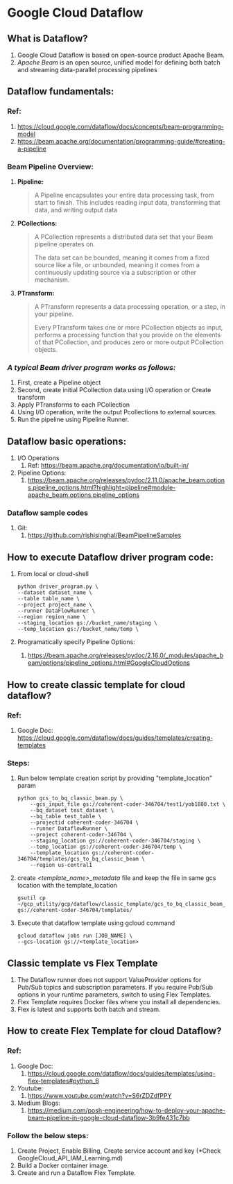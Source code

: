 # Google Cloud Dataflow 

## What is Dataflow?
1. Google Cloud Dataflow is based on open-source product Apache Beam.
2. *Apache Beam* is an open source, unified model for defining both batch and streaming data-parallel processing pipelines


## Dataflow fundamentals:
### Ref: 
1. https://cloud.google.com/dataflow/docs/concepts/beam-programming-model
2. https://beam.apache.org/documentation/programming-guide/#creating-a-pipeline

### Beam Pipeline Overview:
1. **Pipeline:**
    > A Pipeline encapsulates your entire data processing task, from start to finish. This includes reading input data, transforming that data, and writing output data
2. **PCollections:**
    > A PCollection represents a distributed data set that your Beam pipeline operates on.
    >
    > The data set can be bounded, meaning it comes from a fixed source like a file, or unbounded, meaning it comes from a continuously updating source via a subscription or other mechanism.
3. **PTransform:**
    > A PTransform represents a data processing operation, or a step, in your pipeline.
    >
    > Every PTransform takes one or more PCollection objects as input, performs a processing function that you provide on the elements of that PCollection, and produces zero or more output PCollection objects.

### *A typical Beam driver program works as follows:*
1. First, create a Pipeline object 
2. Second, create initial PCollection data using I/O operation or Create transform
3. Apply PTransforms to each PCollection
4. Using I/O operation, write the output Pcollections to external sources.
5. Run the pipeline using Pipeline Runner.


## Dataflow basic operations:
1. I/O Operations
    1. Ref: https://beam.apache.org/documentation/io/built-in/
2. Pipeline Options:
    1. https://beam.apache.org/releases/pydoc/2.11.0/apache_beam.options.pipeline_options.html?highlight=pipeline#module-apache_beam.options.pipeline_options
    


### Dataflow sample codes
1. Git:
    1. https://github.com/rishisinghal/BeamPipelineSamples


## How to execute Dataflow driver program code:
1. From local or cloud-shell
    ```shell
    python driver_program.py \
    --dataset dataset_name \
    --table table_name \
    --project project_name \
    --runner DataFlowRunner \
    --region region_name \
    --staging_location gs://bucket_name/staging \
    --temp_location gs://bucket_name/temp \
    ```

2. Programatically specify Pipeline Options:
    1. https://beam.apache.org/releases/pydoc/2.16.0/_modules/apache_beam/options/pipeline_options.html#GoogleCloudOptions

## How to create classic template for cloud dataflow?
### Ref:
1. Google Doc: https://cloud.google.com/dataflow/docs/guides/templates/creating-templates

### Steps:
1. Run below template creation script by providing "template_location" param
    ```shell
    python gcs_to_bq_classic_beam.py \
        --gcs_input_file gs://coherent-coder-346704/test1/yob1880.txt \
        --bq_dataset test_dataset \
        --bq_table test_table \
        --projectid coherent-coder-346704 \
        --runner DataflowRunner \
        --project coherent-coder-346704 \
        --staging_location gs://coherent-coder-346704/staging \
        --temp_location gs://coherent-coder-346704/temp \
        --template_location gs://coherent-coder-346704/templates/gcs_to_bq_classic_beam \
        --region us-central1
    ```
2. create *\<template_name\>_metadata* file and keep the file in same gcs location with the template_location
    ```shell
    gsutil cp ~/gcp_utility/gcp/dataflow/classic_template/gcs_to_bq_classic_beam_metadata gs://coherent-coder-346704/templates/
    ```
3. Execute that dataflow template using gcloud command
    ```shell
    gcloud dataflow jobs run [JOB_NAME] \
    --gcs-location gs://<template_location>
    ```

## Classic template vs Flex Template
1. The Dataflow runner does not support ValueProvider options for Pub/Sub topics and subscription parameters. If you require Pub/Sub options in your runtime parameters, switch to using Flex Templates.
2. Flex Template requires Docker files where you install all dependencies.
3. Flex is latest and supports both batch and stream.


## How to create Flex Template for cloud Dataflow?
### Ref:
1. Google Doc: 
    1. https://cloud.google.com/dataflow/docs/guides/templates/using-flex-templates#python_6
2. Youtube:
    1. https://www.youtube.com/watch?v=S6rZDZdfPPY
3. Medium Blogs:
    1. https://medium.com/posh-engineering/how-to-deploy-your-apache-beam-pipeline-in-google-cloud-dataflow-3b9fe431c7bb

### Follow the below steps:
1. Create Project, Enable Billing, Create service account and key (*Check GoogleCloud_API_IAM_Learning.md)
1. Build a Docker container image.
2. Create and run a Dataflow Flex Template.